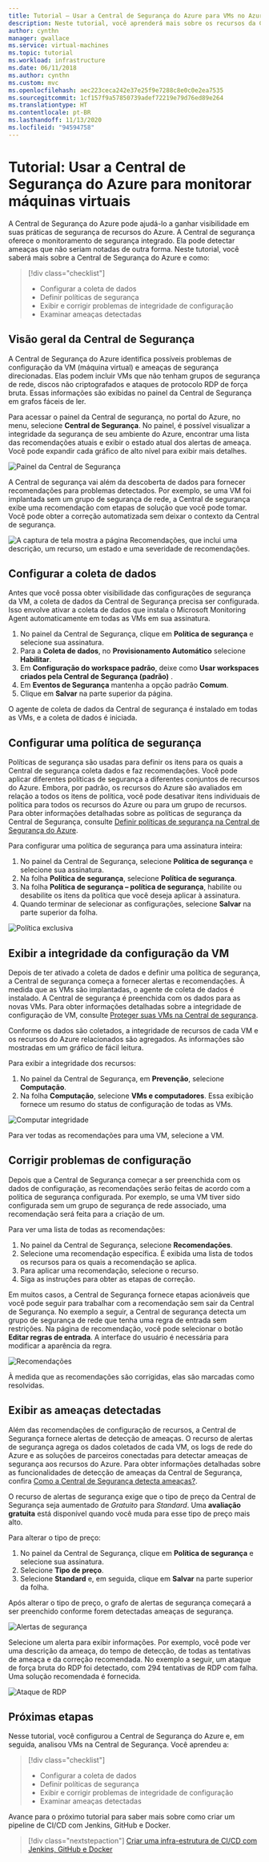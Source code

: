 ```yaml
---
title: Tutorial – Usar a Central de Segurança do Azure para VMs no Azure
description: Neste tutorial, você aprenderá mais sobre os recursos da Central de Segurança do Azure para ajudar a proteger suas máquinas virtuais no Azure.
author: cynthn
manager: gwallace
ms.service: virtual-machines
ms.topic: tutorial
ms.workload: infrastructure
ms.date: 06/11/2018
ms.author: cynthn
ms.custom: mvc
ms.openlocfilehash: aec223ceca242e37e25f9e7288c8e0c0e2ea7535
ms.sourcegitcommit: 1cf157f9a57850739adef72219e79d76ed89e264
ms.translationtype: HT
ms.contentlocale: pt-BR
ms.lasthandoff: 11/13/2020
ms.locfileid: "94594758"
---
```

# <a name="tutorial-use-azure-security-center-to-monitor-virtual-machines"></a>Tutorial: Usar a Central de Segurança do Azure para monitorar máquinas virtuais

A Central de Segurança do Azure pode ajudá-lo a ganhar visibilidade em suas práticas de segurança de recursos do Azure. A Central de segurança oferece o monitoramento de segurança integrado. Ela pode detectar ameaças que não seriam notadas de outra forma. Neste tutorial, você saberá mais sobre a Central de Segurança do Azure e como:
 
> [!div class="checklist"]
> * Configurar a coleta de dados
> * Definir políticas de segurança
> * Exibir e corrigir problemas de integridade de configuração
> * Examinar ameaças detectadas

## <a name="security-center-overview"></a>Visão geral da Central de Segurança

A Central de Segurança do Azure identifica possíveis problemas de configuração da VM (máquina virtual) e ameaças de segurança direcionadas. Elas podem incluir VMs que não tenham grupos de segurança de rede, discos não criptografados e ataques de protocolo RDP de força bruta. Essas informações são exibidas no painel da Central de Segurança em grafos fáceis de ler.

Para acessar o painel da Central de segurança, no portal do Azure, no menu, selecione **Central de Segurança**. No painel, é possível visualizar a integridade da segurança de seu ambiente do Azure, encontrar uma lista das recomendações atuais e exibir o estado atual dos alertas de ameaça. Você pode expandir cada gráfico de alto nível para exibir mais detalhes.

![Painel da Central de Segurança](./media/tutorial-azure-security/asc-dash.png)

A Central de segurança vai além da descoberta de dados para fornecer recomendações para problemas detectados. Por exemplo, se uma VM foi implantada sem um grupo de segurança de rede, a Central de segurança exibe uma recomendação com etapas de solução que você pode tomar. Você pode obter a correção automatizada sem deixar o contexto da Central de segurança.  

![A captura de tela mostra a página Recomendações, que inclui uma descrição, um recurso, um estado e uma severidade de recomendações.](./media/tutorial-azure-security/recommendations.png)

## <a name="set-up-data-collection"></a>Configurar a coleta de dados

Antes que você possa obter visibilidade das configurações de segurança da VM, a coleta de dados da Central de Segurança precisa ser configurada. Isso envolve ativar a coleta de dados que instala o Microsoft Monitoring Agent automaticamente em todas as VMs em sua assinatura.

1. No painel da Central de Segurança, clique em **Política de segurança** e selecione sua assinatura. 
2. Para a **Coleta de dados**, no **Provisionamento Automático** selecione **Habilitar**.
3. Em **Configuração do workspace padrão**, deixe como **Usar workspaces criados pela Central de Segurança (padrão)** .
4. Em **Eventos de Segurança** mantenha a opção padrão **Comum**.
4. Clique em **Salvar** na parte superior da página. 

O agente de coleta de dados da Central de segurança é instalado em todas as VMs, e a coleta de dados é iniciada. 

## <a name="set-up-a-security-policy"></a>Configurar uma política de segurança

Políticas de segurança são usadas para definir os itens para os quais a Central de segurança coleta dados e faz recomendações. Você pode aplicar diferentes políticas de segurança a diferentes conjuntos de recursos do Azure. Embora, por padrão, os recursos do Azure são avaliados em relação a todos os itens de política, você pode desativar itens individuais de política para todos os recursos do Azure ou para um grupo de recursos. Para obter informações detalhadas sobre as políticas de segurança da Central de Segurança, consulte [Definir políticas de segurança na Central de Segurança do Azure](../security-center/tutorial-security-policy.md). 

Para configurar uma política de segurança para uma assinatura inteira:

1. No painel da Central de Segurança, selecione **Política de segurança** e selecione sua assinatura.
2. Na folha **Política de segurança**, selecione **Política de segurança**. 
3. Na folha **Política de segurança – política de segurança**, habilite ou desabilite os itens da política que você deseja aplicar à assinatura.
4. Quando terminar de selecionar as configurações, selecione **Salvar** na parte superior da folha. 

![Política exclusiva](./media/tutorial-azure-security/unique-policy.png)

## <a name="view-vm-configuration-health"></a>Exibir a integridade da configuração da VM

Depois de ter ativado a coleta de dados e definir uma política de segurança, a Central de segurança começa a fornecer alertas e recomendações. À medida que as VMs são implantadas, o agente de coleta de dados é instalado. A Central de segurança é preenchida com os dados para as novas VMs. Para obter informações detalhadas sobre a integridade de configuração de VM, consulte [Proteger suas VMs na Central de segurança](../security-center/asset-inventory.md). 

Conforme os dados são coletados, a integridade de recursos de cada VM e os recursos do Azure relacionados são agregados. As informações são mostradas em um gráfico de fácil leitura. 

Para exibir a integridade dos recursos:

1.  No painel da Central de Segurança, em **Prevenção**, selecione **Computação**. 
2.  Na folha **Computação**, selecione **VMs e computadores**. Essa exibição fornece um resumo do status de configuração de todas as VMs.

![Computar integridade](./media/tutorial-azure-security/compute-health.png)

Para ver todas as recomendações para uma VM, selecione a VM. 

## <a name="remediate-configuration-issues"></a>Corrigir problemas de configuração

Depois que a Central de Segurança começar a ser preenchida com os dados de configuração, as recomendações serão feitas de acordo com a política de segurança configurada. Por exemplo, se uma VM tiver sido configurada sem um grupo de segurança de rede associado, uma recomendação será feita para a criação de um. 

Para ver uma lista de todas as recomendações: 

1. No painel da Central de Segurança, selecione **Recomendações**.
2. Selecione uma recomendação específica. É exibida uma lista de todos os recursos para os quais a recomendação se aplica.
3. Para aplicar uma recomendação, selecione o recurso. 
4. Siga as instruções para obter as etapas de correção. 

Em muitos casos, a Central de Segurança fornece etapas acionáveis que você pode seguir para trabalhar com a recomendação sem sair da Central de Segurança. No exemplo a seguir, a Central de segurança detecta um grupo de segurança de rede que tenha uma regra de entrada sem restrições. Na página de recomendação, você pode selecionar o botão **Editar regras de entrada**. A interface do usuário é necessária para modificar a aparência da regra. 

![Recomendações](./media/tutorial-azure-security/remediation.png)

À medida que as recomendações são corrigidas, elas são marcadas como resolvidas. 

## <a name="view-detected-threats"></a>Exibir as ameaças detectadas

Além das recomendações de configuração de recursos, a Central de Segurança fornece alertas de detecção de ameaças. O recurso de alertas de segurança agrega os dados coletados de cada VM, os logs de rede do Azure e as soluções de parceiros conectadas para detectar ameaças de segurança aos recursos do Azure. Para obter informações detalhadas sobre as funcionalidades de detecção de ameaças da Central de Segurança, confira [Como a Central de Segurança detecta ameaças?](../security-center/security-center-alerts-overview.md#detect-threats).

O recurso de alertas de segurança exige que o tipo de preço da Central de Segurança seja aumentado de *Gratuito* para *Standard*. Uma **avaliação gratuita** está disponível quando você muda para esse tipo de preço mais alto. 

Para alterar o tipo de preço:  

1. No painel da Central de Segurança, clique em **Política de segurança** e selecione sua assinatura.
2. Selecione **Tipo de preço**.
3. Selecione **Standard** e, em seguida, clique em **Salvar** na parte superior da folha.


Após alterar o tipo de preço, o grafo de alertas de segurança começará a ser preenchido conforme forem detectadas ameaças de segurança.

![Alertas de segurança](./media/tutorial-azure-security/security-alerts.png)

Selecione um alerta para exibir informações. Por exemplo, você pode ver uma descrição da ameaça, do tempo de detecção, de todas as tentativas de ameaça e da correção recomendada. No exemplo a seguir, um ataque de força bruta do RDP foi detectado, com 294 tentativas de RDP com falha. Uma solução recomendada é fornecida.

![Ataque de RDP](./media/tutorial-azure-security/rdp-attack.png)

## <a name="next-steps"></a>Próximas etapas
Nesse tutorial, você configurou a Central de Segurança do Azure e, em seguida, analisou VMs na Central de Segurança. Você aprendeu a:

> [!div class="checklist"]
> * Configurar a coleta de dados
> * Definir políticas de segurança
> * Exibir e corrigir problemas de integridade de configuração
> * Examinar ameaças detectadas

Avance para o próximo tutorial para saber mais sobre como criar um pipeline de CI/CD com Jenkins, GitHub e Docker.

> [!div class="nextstepaction"]
> [Criar uma infra-estrutura de CI/CD com Jenkins, GitHub e Docker](/azure/developer/jenkins/pipeline-with-github-and-docker)